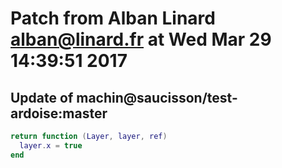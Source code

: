 # Patch from Alban Linard <alban@linard.fr> at Wed Mar 29 14:39:51 2017

## Update of machin@saucisson/test-ardoise:master

```lua
return function (Layer, layer, ref)
  layer.x = true
end
```

